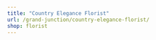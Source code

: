 ```yaml
---
title: "Country Elegance Florist"
url: /grand-junction/country-elegance-florist/
shop: florist
---
```

